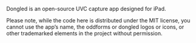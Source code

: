 Dongled is an open-source UVC capture app designed for iPad.

Please note, while the code here is distributed under the MIT license, you cannot use the app’s name, the oddforms or dongled logos or icons, or other trademarked elements in the project without permission.
